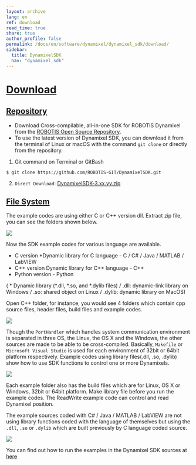 ```yaml
---
layout: archive
lang: en
ref: download
read_time: true
share: true
author_profile: false
permalink: /docs/en/software/dynamixel/dynamixel_sdk/download/
sidebar:
  title: DynamixelSDK
  nav: "dynamixel_sdk"
---
```



# [Download](#download)

## [Repository](#repository)

- Download Cross-compilable, all-in-one SDK for ROBOTIS Dynamixel from the [ROBOTIS Open Source Repository](https://github.com/ROBOTIS-GIT/DynamixelSDK).
- To use the latest version of Dynamixel SDK, you can download it from the terminal of Linux or macOS with the command `git clone` or directly from the repository.

1) Git command on Terminal or GitBash
  
  ```
  $ git clone https://github.com/ROBOTIS-GIT/DynamixelSDK.git
  ```
  
2) `Direct Download`: [DynamixelSDK-3.xx.yy.zip](https://github.com/ROBOTIS-GIT/DynamixelSDK/releases)

## [File System](#file-system)

The example codes are using either C or C++ version dll. Extract zip file, you can see the folders shown below.

![](/assets/images/sw/sdk/dynamixel_sdk/overview/dynamixel_sdk_language_map.png)

Now the SDK example codes for various language are available.

* C version *Dynamic library for C language - C / C# / Java / MATLAB / LabVIEW
* C++ version Dynamic library for C++ language - C++
* Python version - Python 

( * Dynamic library (*.dll, *.so, and *.dylib files) / .dll: dynamic-link library on Windows / .so: shared object on Linux 
 / .dylib: dynamic library on MacOS)

Open C++ folder, for instance, you would see 4 folders which contain cpp source files, header files, build files and example codes. 

![](/assets/images/sw/sdk/dynamixel_sdk/overview/dynamixel_sdk_library_struct.png)

Though the `PortHandler` which handles system communication environment is separated in three OS, the Linux, the OS X and the Windows, the other sources are made to be able to be cross-compiled. Basically, `Makefile` or `Microsoft Visual Studio` is used for each environment of 32bit or 64bit platform respectively. Example codes using library files(.dll, .so, .dylib) show how to use SDK functions to control one or more Dynamixels.  

![](/assets/images/sw/sdk/dynamixel_sdk/overview/dynamixel_sdk_sample_struct.png)

Each example folder also has the build files which are for Linux, OS X or Windows, 32bit or 64bit platform. Make library file before you run the example codes. The ReadWrite example code can control and read Dynamixel position.

The example sources coded with C# / Java / MATLAB / LabVIEW are not using library functions coded with the language of themselves but using the `.dll`, `.so` or `.dylib` which are built previously by C language coded source. 

![](/assets/images/sw/sdk/dynamixel_sdk/overview/dynamixel_sdk_language_struct.png)

You can find out how to run the examples in the Dynamixel SDK sources at [here](/docs/en/software/dynamixel/dynamixel_sdk/sample_code/c_read_write_protocol_1_0/#sample-code)


